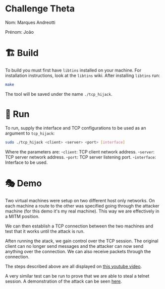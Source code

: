 # Challenge Theta
Nom: Marques Andreotti

Prénom: João

# 🏗️ Build
To build you must first have `libtins` installed on your machine. For installation instructions, look at the `libtins` wiki. 
After installing `libtins` run:
```bash
make
```
The tool will be saved under the name `./tcp_hijack`. 


# 🏃 Run
To run, supply the interface and TCP configurations to be used as an argument to `tcp_hijack`:

```bash
sudo ./tcp_hijack <client> <server> <port> [interface]
```

Where the parameters are:
-`client`: TCP client network address.
-`server`: TCP server network address.
-`port`: TCP server listening port.
-`interface`: Interface to be used.

# 🎭 Demo

Two virtual machines were setup on two different host only networks. On each machine a route to the other was specified going through the attacker machine (for this demo it's my real machine). This way we are effectively in a MITM position.

We can then establish a TCP connection between the two machines and test that it works until the attack is run.

Aften running the atack, we gain control over the TCP session. The original client can no longer send messages and the attacker can now send anything over the connection. We can also receive packets through the connection.

The steps described above are all displayed on [this youtube video](https://youtu.be/iujrG03brfU).

A very similar test can be run to prove that we are able to steal a telnet session. A demonstration of the attack can be seen [here](https://youtu.be/NqkyB0Welag).
